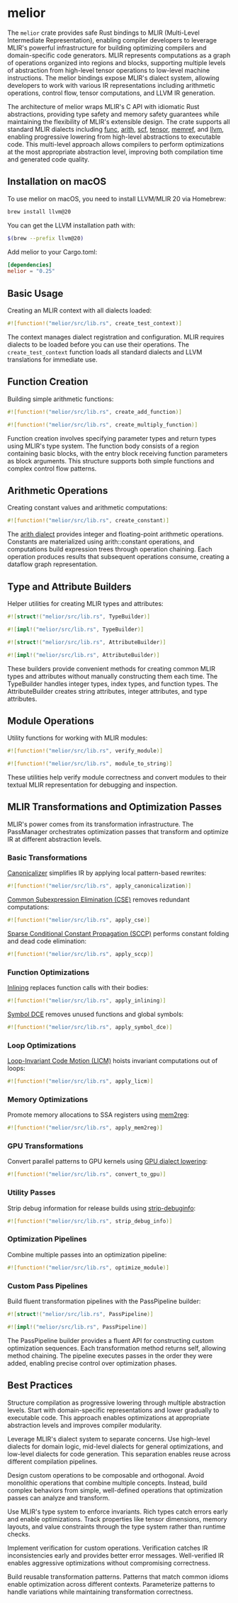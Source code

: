 # melior

The `melior` crate provides safe Rust bindings to MLIR (Multi-Level Intermediate Representation), enabling compiler developers to leverage MLIR's powerful infrastructure for building optimizing compilers and domain-specific code generators. MLIR represents computations as a graph of operations organized into regions and blocks, supporting multiple levels of abstraction from high-level tensor operations to low-level machine instructions. The melior bindings expose MLIR's dialect system, allowing developers to work with various IR representations including arithmetic operations, control flow, tensor computations, and LLVM IR generation.

The architecture of melior wraps MLIR's C API with idiomatic Rust abstractions, providing type safety and memory safety guarantees while maintaining the flexibility of MLIR's extensible design. The crate supports all standard MLIR dialects including [func](https://mlir.llvm.org/docs/Dialects/Func/), [arith](https://mlir.llvm.org/docs/Dialects/ArithOps/), [scf](https://mlir.llvm.org/docs/Dialects/SCFDialect/), [tensor](https://mlir.llvm.org/docs/Dialects/TensorOps/), [memref](https://mlir.llvm.org/docs/Dialects/MemRef/), and [llvm](https://mlir.llvm.org/docs/Dialects/LLVM/), enabling progressive lowering from high-level abstractions to executable code. This multi-level approach allows compilers to perform optimizations at the most appropriate abstraction level, improving both compilation time and generated code quality.

## Installation on macOS

To use melior on macOS, you need to install LLVM/MLIR 20 via Homebrew:

```bash
brew install llvm@20
```

You can get the LLVM installation path with:

```bash
$(brew --prefix llvm@20)
```

Add melior to your Cargo.toml:

```toml
[dependencies]
melior = "0.25"
```

## Basic Usage

Creating an MLIR context with all dialects loaded:

```rust
#![function!("melior/src/lib.rs", create_test_context)]
```

The context manages dialect registration and configuration. MLIR requires dialects to be loaded before you can use their operations. The `create_test_context` function loads all standard dialects and LLVM translations for immediate use.

## Function Creation

Building simple arithmetic functions:

```rust
#![function!("melior/src/lib.rs", create_add_function)]
```

```rust
#![function!("melior/src/lib.rs", create_multiply_function)]
```

Function creation involves specifying parameter types and return types using MLIR's type system. The function body consists of a region containing basic blocks, with the entry block receiving function parameters as block arguments. This structure supports both simple functions and complex control flow patterns.

## Arithmetic Operations

Creating constant values and arithmetic computations:

```rust
#![function!("melior/src/lib.rs", create_constant)]
```

The [arith dialect](https://mlir.llvm.org/docs/Dialects/ArithOps/) provides integer and floating-point arithmetic operations. Constants are materialized using arith::constant operations, and computations build expression trees through operation chaining. Each operation produces results that subsequent operations consume, creating a dataflow graph representation.

## Type and Attribute Builders

Helper utilities for creating MLIR types and attributes:

```rust
#![struct!("melior/src/lib.rs", TypeBuilder)]
```

```rust
#![impl!("melior/src/lib.rs", TypeBuilder)]
```

```rust
#![struct!("melior/src/lib.rs", AttributeBuilder)]
```

```rust
#![impl!("melior/src/lib.rs", AttributeBuilder)]
```

These builders provide convenient methods for creating common MLIR types and attributes without manually constructing them each time. The TypeBuilder handles integer types, index types, and function types. The AttributeBuilder creates string attributes, integer attributes, and type attributes.

## Module Operations

Utility functions for working with MLIR modules:

```rust
#![function!("melior/src/lib.rs", verify_module)]
```

```rust
#![function!("melior/src/lib.rs", module_to_string)]
```

These utilities help verify module correctness and convert modules to their textual MLIR representation for debugging and inspection.

## MLIR Transformations and Optimization Passes

MLIR's power comes from its transformation infrastructure. The PassManager orchestrates optimization passes that transform and optimize IR at different abstraction levels.

### Basic Transformations

[Canonicalizer](https://mlir.llvm.org/docs/Passes/#-canonicalize) simplifies IR by applying local pattern-based rewrites:

```rust
#![function!("melior/src/lib.rs", apply_canonicalization)]
```

[Common Subexpression Elimination (CSE)](https://mlir.llvm.org/docs/Passes/#-cse) removes redundant computations:

```rust
#![function!("melior/src/lib.rs", apply_cse)]
```

[Sparse Conditional Constant Propagation (SCCP)](https://mlir.llvm.org/docs/Passes/#-sccp) performs constant folding and dead code elimination:

```rust
#![function!("melior/src/lib.rs", apply_sccp)]
```

### Function Optimizations

[Inlining](https://mlir.llvm.org/docs/Passes/#-inline) replaces function calls with their bodies:

```rust
#![function!("melior/src/lib.rs", apply_inlining)]
```

[Symbol DCE](https://mlir.llvm.org/docs/Passes/#-symbol-dce) removes unused functions and global symbols:

```rust
#![function!("melior/src/lib.rs", apply_symbol_dce)]
```

### Loop Optimizations

[Loop-Invariant Code Motion (LICM)](https://mlir.llvm.org/docs/Passes/#-loop-invariant-code-motion) hoists invariant computations out of loops:

```rust
#![function!("melior/src/lib.rs", apply_licm)]
```

### Memory Optimizations

Promote memory allocations to SSA registers using [mem2reg](https://mlir.llvm.org/docs/Passes/#-mem2reg):

```rust
#![function!("melior/src/lib.rs", apply_mem2reg)]
```

### GPU Transformations

Convert parallel patterns to GPU kernels using [GPU dialect lowering](https://mlir.llvm.org/docs/Dialects/GPU/):

```rust
#![function!("melior/src/lib.rs", convert_to_gpu)]
```

### Utility Passes

Strip debug information for release builds using [strip-debuginfo](https://mlir.llvm.org/docs/Passes/#-strip-debuginfo):

```rust
#![function!("melior/src/lib.rs", strip_debug_info)]
```

### Optimization Pipelines

Combine multiple passes into an optimization pipeline:

```rust
#![function!("melior/src/lib.rs", optimize_module)]
```

### Custom Pass Pipelines

Build fluent transformation pipelines with the PassPipeline builder:

```rust
#![struct!("melior/src/lib.rs", PassPipeline)]
```

```rust
#![impl!("melior/src/lib.rs", PassPipeline)]
```

The PassPipeline builder provides a fluent API for constructing custom optimization sequences. Each transformation method returns self, allowing method chaining. The pipeline executes passes in the order they were added, enabling precise control over optimization phases.

## Best Practices

Structure compilation as progressive lowering through multiple abstraction levels. Start with domain-specific representations and lower gradually to executable code. This approach enables optimizations at appropriate abstraction levels and improves compiler modularity.

Leverage MLIR's dialect system to separate concerns. Use high-level dialects for domain logic, mid-level dialects for general optimizations, and low-level dialects for code generation. This separation enables reuse across different compilation pipelines.

Design custom operations to be composable and orthogonal. Avoid monolithic operations that combine multiple concepts. Instead, build complex behaviors from simple, well-defined operations that optimization passes can analyze and transform.

Use MLIR's type system to enforce invariants. Rich types catch errors early and enable optimizations. Track properties like tensor dimensions, memory layouts, and value constraints through the type system rather than runtime checks.

Implement verification for custom operations. Verification catches IR inconsistencies early and provides better error messages. Well-verified IR enables aggressive optimizations without compromising correctness.

Build reusable transformation patterns. Patterns that match common idioms enable optimization across different contexts. Parameterize patterns to handle variations while maintaining transformation correctness.
